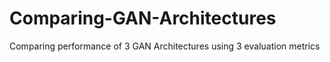 # Comparing-GAN-Architectures
Comparing performance of 3 GAN Architectures using 3 evaluation metrics
